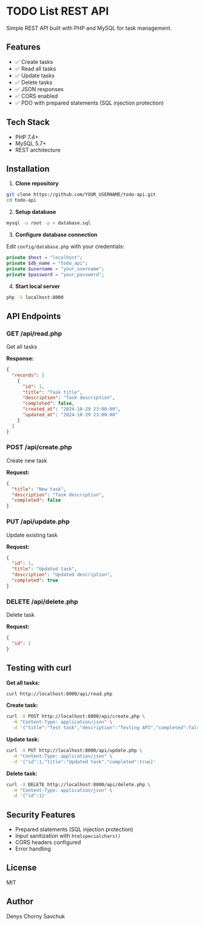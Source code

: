 # TODO List REST API

Simple REST API built with PHP and MySQL for task management.

## Features

- ✅ Create tasks
- ✅ Read all tasks
- ✅ Update tasks
- ✅ Delete tasks
- ✅ JSON responses
- ✅ CORS enabled
- ✅ PDO with prepared statements (SQL injection protection)

## Tech Stack

- PHP 7.4+
- MySQL 5.7+
- REST architecture

## Installation

1. **Clone repository**

```bash
git clone https://github.com/YOUR_USERNAME/todo-api.git
cd todo-api
```

2. **Setup database**

```bash
mysql -u root -p < database.sql
```

3. **Configure database connection**

Edit `config/database.php` with your credentials:

```php
private $host = "localhost";
private $db_name = "todo_api";
private $username = "your_username";
private $password = "your_password";
```

4. **Start local server**

```bash
php -S localhost:8000
```

## API Endpoints

### GET /api/read.php

Get all tasks

**Response:**

```json
{
  "records": [
    {
      "id": 1,
      "title": "Task title",
      "description": "Task description",
      "completed": false,
      "created_at": "2024-10-29 23:00:00",
      "updated_at": "2024-10-29 23:00:00"
    }
  ]
}
```

### POST /api/create.php

Create new task

**Request:**

```json
{
  "title": "New task",
  "description": "Task description",
  "completed": false
}
```

### PUT /api/update.php

Update existing task

**Request:**

```json
{
  "id": 1,
  "title": "Updated task",
  "description": "Updated description",
  "completed": true
}
```

### DELETE /api/delete.php

Delete task

**Request:**

```json
{
  "id": 1
}
```

## Testing with curl

**Get all tasks:**

```bash
curl http://localhost:8000/api/read.php
```

**Create task:**

```bash
curl -X POST http://localhost:8000/api/create.php \
  -H "Content-Type: application/json" \
  -d '{"title":"Test task","description":"Testing API","completed":false}'
```

**Update task:**

```bash
curl -X PUT http://localhost:8000/api/update.php \
  -H "Content-Type: application/json" \
  -d '{"id":1,"title":"Updated task","completed":true}'
```

**Delete task:**

```bash
curl -X DELETE http://localhost:8000/api/delete.php \
  -H "Content-Type: application/json" \
  -d '{"id":1}'
```

## Security Features

- Prepared statements (SQL injection protection)
- Input sanitization with `htmlspecialchars()`
- CORS headers configured
- Error handling

## License

MIT

## Author

Denys Chorny Savchuk
